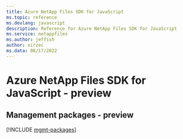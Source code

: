 ```yaml
---
title: Azure NetApp Files SDK for JavaScript
ms.topic: reference
ms.devlang: javascript
description: Reference for Azure NetApp Files SDK for JavaScript
ms.service: netappfiles
ms.author: jeffish
author: xirzec
ms.data: 08/17/2022
---
```

# Azure NetApp Files SDK for JavaScript - preview

## Management packages - preview
[!INCLUDE [mgmt-packages](netapp-files-mgmt-index.md)]
